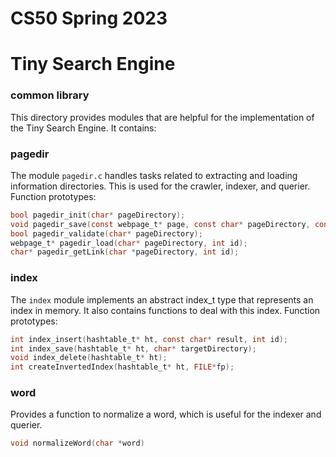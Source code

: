 # CS50 Spring 2023
# Tiny Search Engine

### common library

This directory provides modules that are helpful for the implementation of the Tiny Search Engine. It contains:

### pagedir
The module `pagedir.c` handles tasks related to extracting and loading information directories. This is used for the crawler, indexer, and querier. Function prototypes:

```c
bool pagedir_init(char* pageDirectory);
void pagedir_save(const webpage_t* page, const char* pageDirectory, const int docID);
bool pagedir_validate(char* pageDirectory);
webpage_t* pagedir_load(char* pageDirectory, int id);
char* pagedir_getLink(char *pageDirectory, int id);
```

### index
The `index` module implements an abstract index_t type that represents an index in memory. It also contains functions to deal with this index. Function prototypes:

```c
int index_insert(hashtable_t* ht, const char* result, int id);
int index_save(hashtable_t* ht, char* targetDirectory);
void index_delete(hashtable_t* ht);
int createInvertedIndex(hashtable_t* ht, FILE*fp);
```

### word
Provides a function to normalize a word, which is useful for the indexer and querier. 

```c
void normalizeWord(char *word)
```

